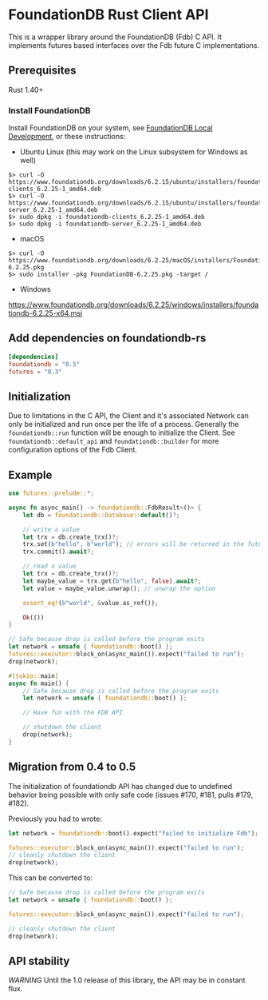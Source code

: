 # FoundationDB Rust Client API

This is a wrapper library around the FoundationDB (Fdb) C API. It implements futures based interfaces over the Fdb future C implementations.

## Prerequisites

Rust 1.40+

### Install FoundationDB

Install FoundationDB on your system, see [FoundationDB Local Development](https://apple.github.io/foundationdb/local-dev.html), or these instructions:

- Ubuntu Linux (this may work on the Linux subsystem for Windows as well)

```console
$> curl -O https://www.foundationdb.org/downloads/6.2.15/ubuntu/installers/foundationdb-clients_6.2.25-1_amd64.deb
$> curl -O https://www.foundationdb.org/downloads/6.2.15/ubuntu/installers/foundationdb-server_6.2.25-1_amd64.deb
$> sudo dpkg -i foundationdb-clients_6.2.25-1_amd64.deb
$> sudo dpkg -i foundationdb-server_6.2.25-1_amd64.deb
```

- macOS

```console
$> curl -O https://www.foundationdb.org/downloads/6.2.25/macOS/installers/FoundationDB-6.2.25.pkg
$> sudo installer -pkg FoundationDB-6.2.25.pkg -target /
```

- Windows

https://www.foundationdb.org/downloads/6.2.25/windows/installers/foundationdb-6.2.25-x64.msi

## Add dependencies on foundationdb-rs

```toml
[dependencies]
foundationdb = "0.5"
futures = "0.3"
```

## Initialization

Due to limitations in the C API, the Client and it's associated Network can only be initialized and run once per the life of a process. Generally the `foundationdb::run` function will be enough to initialize the Client. See `foundationdb::default_api` and `foundationdb::builder` for more configuration options of the Fdb Client.

## Example

```rust
use futures::prelude::*;

async fn async_main() -> foundationdb::FdbResult<()> {
    let db = foundationdb::Database::default()?;

    // write a value
    let trx = db.create_trx()?;
    trx.set(b"hello", b"world"); // errors will be returned in the future result
    trx.commit().await?;

    // read a value
    let trx = db.create_trx()?;
    let maybe_value = trx.get(b"hello", false).await?;
    let value = maybe_value.unwrap(); // unwrap the option

    assert_eq!(b"world", &value.as_ref());

    Ok(())
}

// Safe because drop is called before the program exits
let network = unsafe { foundationdb::boot() };
futures::executor::block_on(async_main()).expect("failed to run");
drop(network);
```

```rust
#[tokio::main]
async fn main() {
    // Safe because drop is called before the program exits
    let network = unsafe { foundationdb::boot() };

    // Have fun with the FDB API

    // shutdown the client
    drop(network);
}
```

## Migration from 0.4 to 0.5

The initialization of foundationdb API has changed due to undefined behavior being possible with only safe code (issues #170, #181, pulls #179, #182).

Previously you had to wrote:

```rust
let network = foundationdb::boot().expect("failed to initialize Fdb");

futures::executor::block_on(async_main()).expect("failed to run");
// cleanly shutdown the client
drop(network);
```

This can be converted to:

```rust
// Safe because drop is called before the program exits
let network = unsafe { foundationdb::boot() };

futures::executor::block_on(async_main()).expect("failed to run");

// cleanly shutdown the client
drop(network);
```

## API stability

_WARNING_ Until the 1.0 release of this library, the API may be in constant flux.

